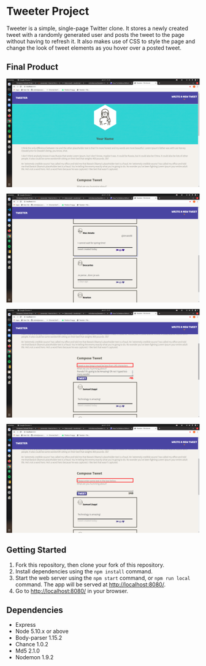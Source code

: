 # Tweeter Project

Tweeter is a simple, single-page Twitter clone. It stores a newly created tweet with a randomly generated user and posts the tweet to the page without having to refresh it. It also makes use of CSS to style the page and change the look of tweet elements as you hover over a posted tweet.

## Final Product

!["Main Page"](https://github.com/nicholasrwx/tweeter/blob/master/docs/Tweeter.png?raw=true)

!["Tweets"](https://github.com/nicholasrwx/tweeter/blob/master/docs/Tweeter2.png?raw=true)

!["Error Msg1"](https://github.com/nicholasrwx/tweeter/blob/master/docs/Error1.png?raw=true)

!["Error Msg2"](https://github.com/nicholasrwx/tweeter/blob/master/docs/Error2.png?raw=true)


## Getting Started

1. Fork this repository, then clone your fork of this repository.
2. Install dependencies using the `npm install` command.
3. Start the web server using the `npm start` command, or `npm run local` command. The app will be served at <http://localhost:8080/>.
4. Go to <http://localhost:8080/> in your browser.

## Dependencies

- Express
- Node 5.10.x or above
- Body-parser 1.15.2
- Chance 1.0.2
- Md5 2.1.0
- Nodemon 1.9.2
  
